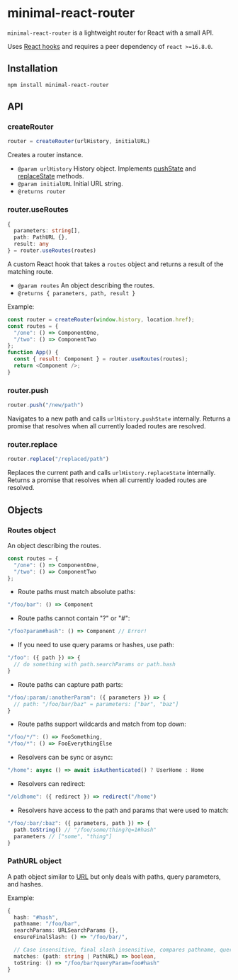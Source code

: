 # minimal-react-router

`minimal-react-router` is a lightweight router for React with a small API.

Uses [React hooks](https://reactjs.org/docs/hooks-reference.html) and requires a peer dependency of `react >=16.8.0`.

## Installation

`npm install minimal-react-router`

## API

### createRouter

```js
router = createRouter(urlHistory, initialURL)
```

Creates a router instance.

* `@param urlHistory` History object. Implements [pushState](https://developer.mozilla.org/en-US/docs/Web/API/History_API#The_pushState()_method) and [replaceState](https://developer.mozilla.org/en-US/docs/Web/API/History_API#The_replaceState()_method) methods.
* `@param initialURL` Initial URL string.
* `@returns router`

### router.useRoutes

```ts
{
  parameters: string[],
  path: PathURL {},
  result: any
} = router.useRoutes(routes)
```

A custom React hook that takes a `routes` object and returns a result of the matching route.

* `@param routes` An object describing the routes.
* `@returns { parameters, path, result }`

Example:

```js
const router = createRouter(window.history, location.href);
const routes = {
  "/one": () => ComponentOne,
  "/two": () => ComponentTwo
};
function App() {
  const { result: Component } = router.useRoutes(routes);
  return <Component />;
}
```

### router.push

```js
router.push("/new/path")
```

Navigates to a new path and calls `urlHistory.pushState` internally.
Returns a promise that resolves when all currently loaded routes are resolved.

### router.replace

```js
router.replace("/replaced/path")
```

Replaces the current path and calls `urlHistory.replaceState` internally.
Returns a promise that resolves when all currently loaded routes are resolved.

## Objects

### Routes object

An object describing the routes.

```js
const routes = {
  "/one": () => ComponentOne,
  "/two": () => ComponentTwo
};
```

* Route paths must match absolute paths:
```js
"/foo/bar": () => Component
```
* Route paths cannot contain "?" or "#":
```js
"/foo?param#hash": () => Component // Error!
```
* If you need to use query params or hashes, use path:
```js
"/foo": ({ path }) => {
  // do something with path.searchParams or path.hash
}
```
* Route paths can capture path parts:
```js
"/foo/:param/:anotherParam": ({ parameters }) => {
  // path: "/foo/bar/baz" = parameters: ["bar", "baz"]
}
```
* Route paths support wildcards and match from top down:
```js
"/foo/*/": () => FooSomething,
"/foo/*": () => FooEverythingElse
```
* Resolvers can be sync or async:
```js
"/home": async () => await isAuthenticated() ? UserHome : Home
```
* Resolvers can redirect:
```js
"/oldhome": ({ redirect }) => redirect("/home")
```
* Resolvers have access to the path and params that were used to match:
```js
"/foo/:bar/:baz": ({ parameters, path }) => {
  path.toString() // "/foo/some/thing?q=1#hash"
  parameters // ["some", "thing"]
}
```

### PathURL object

A path object similar to [URL](https://developer.mozilla.org/en-US/docs/Web/API/URL) but only deals with paths, query parameters, and hashes.

Example:

```ts
{
  hash: "#hash",
  pathname: "/foo/bar",
  searchParams: URLSearchParams {},
  ensureFinalSlash: () => "/foo/bar/",

  // Case insensitive, final slash insensitive, compares pathname, query params, and hash.
  matches: (path: string | PathURL) => boolean,
  toString: () => "/foo/bar?queryParam=foo#hash"
}
```
